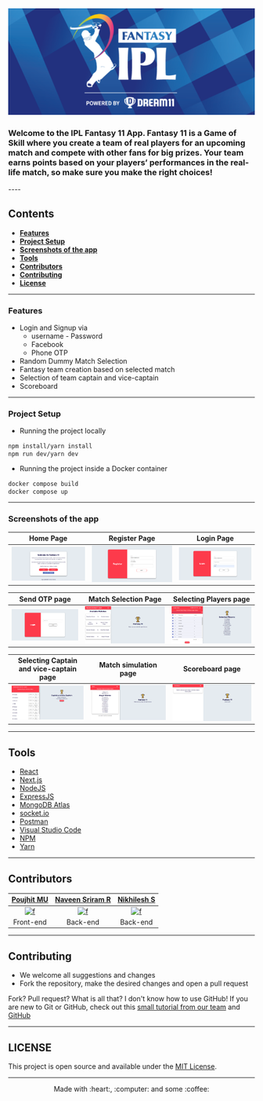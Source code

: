 <div align = "left">
  <h3>
    <img alt="header" src="/screenshots/logo.png" width="1200"></img>
  </h3>
  <h3>
    Welcome to the IPL Fantasy 11 App. Fantasy 11 is a Game of Skill where you create a team of real players for an upcoming match and compete with other fans for big prizes.
    Your team earns points based on your players’ performances in the real-life match, so make sure you make the right choices!
  </h3>
 ----
  
  ## Contents
   - [**Features**](#features)
   - [**Project Setup**](#project-setup)
   - [**Screenshots of the app**](#screenshots-of-the-app)
   - [**Tools**](#tools)
   - [**Contributors**](#contributors)
   - [**Contributing**](#contributing)
   - [**License**](#license)

---

### Features

- Login and Signup via
  - username - Password
  - Facebook
  - Phone OTP
- Random Dummy Match Selection
- Fantasy team creation based on selected match
- Selection of team captain and vice-captain
- Scoreboard

---

### Project Setup

- Running the project locally

```
npm install/yarn install
npm run dev/yarn dev
```

- Running the project inside a Docker container

```
docker compose build
docker compose up
```

---

### Screenshots of the app

| Home Page                                | Register Page                                | Login Page                                |
| ---------------------------------------- | -------------------------------------------- | ----------------------------------------- |
| <img src="/screenshots/home_screen.png"> | <img src="/screenshots/register_screen.png"> | <img src="/screenshots/login_screen.png"> |

| Send OTP page                           | Match Selection Page                      | Selecting Players page                   |
| --------------------------------------- | ----------------------------------------- | ---------------------------------------- |
| <img src="/screenshots/otp_screen.png"> | <img src="/screenshots/match_screen.png"> | <img src="/screenshots/create_team.png"> |

| Selecting Captain and vice-captain page     | Match simulation page                    | Scoreboard page                         |
| ------------------------------------------- | ---------------------------------------- | --------------------------------------- |
| <img src="/screenshots/select_captain.png"> | <img src="/screenshots/game_screen.png"> | <img src="/screenshots/score_card.png"> |

---

## Tools

- [React](https://reactjs.org/)
- [Next.js](https://nextjs.org/)
- [NodeJS](https://nodejs.org/en/)
- [ExpressJS](https://expressjs.com/)
- [MongoDB Atlas](https://www.mongodb.com/cloud/atlas)
- [socket.io](https://socket.io/)
- [Postman](https://www.postman.com/)
- [Visual Studio Code](https://code.visualstudio.com/)
- [NPM](https://www.npmjs.com/)
- [Yarn](https://yarnpkg.com/)

---

## Contributors

<table>
  <thead>
    <tr>
      <th><a href="https://github.com/Poujhit">Poujhit MU</a></th>
      <th><a href="https://github.com/NaveenSriramR">Naveen Sriram R</a></th>
      <th><a href="https://github.com/NikhileshJr08">Nikhilesh S</a></th>
    </tr>
  </thead>
  <tbody>
    <tr>
       <td align="center"><a href="https://github.com/Poujhit"><img width="64" src="https://avatars.githubusercontent.com/u/55449207" alt="f"></a></td>
       <td align="center"><a href="https://github.com/NaveenSriramR"><img width="64" src="https://avatars.githubusercontent.com/u/62332925" alt="f"></a></td>
       <td align="center"><a href="https://github.com/NikhileshJr08"><img width="64" src="https://avatars.githubusercontent.com/u/63784914" alt="f"></a></td>
    </tr>
    <tr>
        <td align="center"> Front-end</td>
        <td align="center"> Back-end</td>
        <td align="center"> Back-end</td>
    </tr>
  </tbody>
</table>

---

## Contributing

- We welcome all suggestions and changes
- Fork the repository, make the desired changes and open a pull request

Fork? Pull request? What is all that? I don't know how to use GitHub!
If you are new to Git or GitHub, check out this [small tutorial from our team](https://github.com/ASS-G/Git-Training-Kit) and [GitHub](https://guides.github.com/activities/hello-world/)

---

## LICENSE

This project is open source and available under the [MIT License](https://github.com/Chennai-Sharks/Fantasy-11).

---

   <p align="center">Made with :heart:, :computer: and some :coffee:</p>
</div>
